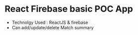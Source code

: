 # React Firebase basic POC App

- Technolgy Used : ReactJS & firebase
- Can add/update/delete Match summary 
